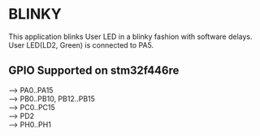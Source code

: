# BLINKY

This application blinks User LED in a blinky fashion with software delays.<br/>
User LED(LD2, Green) is connected to PA5.

GPIO Supported on stm32f446re
------------------------------
--> PA0..PA15 <br/>
--> PB0..PB10, PB12..PB15 <br/>
--> PC0..PC15 <br/>
--> PD2 <br/>
--> PH0..PH1
